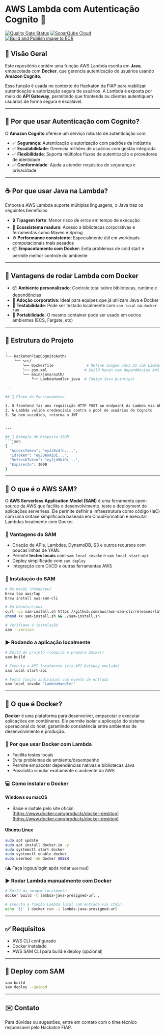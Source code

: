 # AWS Lambda com Autenticação Cognito 🚀

[![Quality Gate Status](https://sonarcloud.io/api/project_badges/measure?project=fiap-8soat-tc-one_hackathon-fiap-cognito-auth&metric=alert_status)](https://sonarcloud.io/summary/new_code?id=fiap-8soat-tc-one_hackathon-fiap-cognito-auth)
[![SonarQube Cloud](https://sonarcloud.io/images/project_badges/sonarcloud-light.svg)](https://sonarcloud.io/summary/new_code?id=fiap-8soat-tc-one_hackathon-fiap-cognito-auth)
[![Build and Publish image to ECR](https://github.com/fiap-8soat-tc-one/hackathon-fiap-cognito-auth/actions/workflows/build.yml/badge.svg)](https://github.com/fiap-8soat-tc-one/hackathon-fiap-cognito-auth/actions/workflows/build.yml)

## 📘 Visão Geral
Este repositório contém uma função AWS Lambda escrita em **Java**, empacotada com **Docker**, que gerencia autenticação de usuários usando **Amazon Cognito**.

Essa função é usada no contexto do Hackaton da FIAP para viabilizar autenticação e autorização segura de usuários. A Lambda é exposta por meio do **API Gateway**, permitindo que frontends ou clientes autentiquem usuários de forma segura e escalável.

---

## 🔐 Por que usar Autenticação com Cognito?

O **Amazon Cognito** oferece um serviço robusto de autenticação com:

- ✅ **Segurança**: Autenticação e autorização com padrões da indústria
- ✅ **Escalabilidade**: Gerencia milhões de usuários com gestão integrada
- ✅ **Flexibilidade**: Suporta múltiplos fluxos de autenticação e provedores de identidade
- ✅ **Conformidade**: Ajuda a atender requisitos de segurança e privacidade

---

## ☕ Por que usar Java na Lambda?

Embora a AWS Lambda suporte múltiplas linguagens, o Java traz os seguintes benefícios:

- 🔒 **Tipagem forte**: Menor risco de erros em tempo de execução
- 🧰 **Ecossistema maduro**: Acesso a bibliotecas corporativas e ferramentas como Maven e Spring
- ⚙️ **Performance consistente**: Especialmente útil em workloads computacionais mais pesados
- 📦 **Empacotamento com Docker**: Evita problemas de cold start e permite melhor controle do ambiente

---

## 🐳 Vantagens de rodar Lambda com Docker

- 📦 **Ambiente personalizado**: Controle total sobre bibliotecas, runtime e dependências
- 💼 **Adoção corporativa**: Ideal para equipes que já utilizam Java e Docker
- 🧪 **Testabilidade**: Pode ser testado localmente com `sam local` ou `docker run`
- 🔁 **Portabilidade**: O mesmo container pode ser usado em outros ambientes (ECS, Fargate, etc)

---

## 🧪 Estrutura do Projeto

```bash
.
└── HackatonFiapCognitoAuth/
    └── src/
        └── Dockerfile               # Define imagem Java 21 com Lambda
        └── pom.xml                 # Build Maven com dependências AWS
        └── main/java/auth/
            └── LambdaHandler.java  # Código Java principal

---

## 🔄 Fluxo de Funcionamento

1. O frontend faz uma requisição HTTP POST ao endpoint da Lambda via API Gateway.
2. A Lambda valida credenciais contra o pool de usuários do Cognito
3. Se bem-sucedido, retorna o JWT


---

## 📎 Exemplo de Resposta JSON
```json
{
  "AccessToken": "eyJz9sdfn....",
  "IdToken": "eyJ0eXAiOi...",
  "RefreshToken": "eyJjdHkiOi...",
  "ExpiresIn": 3600
}
```

---

## 🧰 O que é o AWS SAM?

O **AWS Serverless Application Model (SAM)** é uma ferramenta open-source da AWS que facilita o desenvolvimento, teste e deployment de aplicações serverless. Ele permite definir a infraestrutura como código (IaC) com uma sintaxe simplificada baseada em CloudFormation e executar Lambdas localmente com Docker.

### 📌 Vantagens do SAM
- Criação de APIs, Lambdas, DynamoDB, S3 e outros recursos com poucas linhas de YAML
- Permite **testes locais** com `sam local invoke` e `sam local start-api`
- Deploy simplificado com `sam deploy`
- Integração com CI/CD e outras ferramentas AWS

### 🧪 Instalação do SAM
```bash
# No macOS (Homebrew)
brew tap aws/tap
brew install aws-sam-cli

# No Ubuntu/Linux
curl -Lo sam-install.sh https://github.com/aws/aws-sam-cli/releases/latest/download/install
chmod +x sam-install.sh && ./sam-install.sh

# Verifique a instalação
sam --version
```

### ▶️ Rodando a aplicação localmente
```bash
# Build do projeto (compila e prepara Docker)
sam build

# Executa a API localmente (via API Gateway emulado)
sam local start-api

# Testa função individual com evento de entrada
sam local invoke "LambdaHandler"
```

---

## 🐳 O que é Docker?

**Docker** é uma plataforma para desenvolver, empacotar e executar aplicações em contêineres. Ele permite isolar a aplicação do sistema operacional do host, garantindo consistência entre ambientes de desenvolvimento e produção.

### 🔧 Por que usar Docker com Lambda
- Facilita testes locais
- Evita problemas de ambiente/desempenho
- Permite empacotar dependências nativas e bibliotecas Java
- Possibilita simular exatamente o ambiente da AWS

### 💻 Como instalar o Docker

#### Windows ou macOS
- Baixe e instale pelo site oficial: [https://www.docker.com/products/docker-desktop](https://www.docker.com/products/docker-desktop)

#### Ubuntu Linux
```bash
sudo apt update
sudo apt install docker.io -y
sudo systemctl start docker
sudo systemctl enable docker
sudo usermod -aG docker $USER
```
(⚠️ Faça logout/login após rodar `usermod`)

### ▶️ Rodar Lambda manualmente com Docker
```bash
# Build da imagem localmente
docker build -t lambda-java-presigned-url .

# Executa a função Lambda local com entrada via stdin
echo '{}' | docker run -i lambda-java-presigned-url
```

---

## ✅ Requisitos
- AWS CLI configurado
- Docker instalado
- AWS SAM CLI para build e deploy (opcional)

---

## 🚀 Deploy com SAM
```bash
sam build
sam deploy --guided
```

---

## ✉️ Contato
Para dúvidas ou sugestões, entre em contato com o time técnico responsável pelo Hackaton FIAP.

